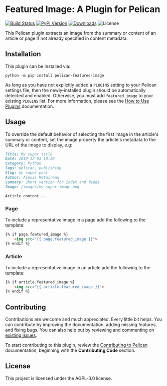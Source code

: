Featured Image: A Plugin for Pelican
====================================

[![Build Status](https://img.shields.io/github/actions/workflow/status/pelican-plugins/featured-image/main.yml?branch=main)](https://github.com/pelican-plugins/featured-image/actions)
[![PyPI Version](https://img.shields.io/pypi/v/pelican-featured-image)](https://pypi.org/project/pelican-featured-image/)
[![Downloads](https://img.shields.io/pypi/dm/pelican-featured-image)](https://pypi.org/project/pelican-featured-image/)
![License](https://img.shields.io/pypi/l/pelican-featured-image?color=blue)

This Pelican plugin extracts an image from the summary or content of an article or page if not already specified in content metadata.

Installation
------------

This plugin can be installed via:

    python -m pip install pelican-featured-image

As long as you have not explicitly added a `PLUGINS` setting to your Pelican settings file, then the newly-installed plugin should be automatically detected and enabled. Otherwise, you must add `featured_image` to your existing `PLUGINS` list. For more information, please see the [How to Use Plugins](https://docs.getpelican.com/en/latest/plugins.html#how-to-use-plugins) documentation.

Usage
-----

To override the default behavior of selecting the first image in the article's summary or content, set the image property the article's metadata to the URL of the image to display, e.g:

```markdown
Title: My super title
Date: 2010-12-03 10:20
Category: Python
Tags: pelican, publishing
Slug: my-super-post
Author: Alexis Metaireau
Summary: Short version for index and feeds
Image: /images/my-super-image.png

Article content...
```

### Page

To include a representative image in a page add the following to the template:

```html
{% if page.featured_image %}
    <img src="{{ page.featured_image }}">
{% endif %}
```

### Article

To include a representative image in an article add the following to the template:

```html
{% if article.featured_image %}
    <img src="{{ article.featured_image }}">
{% endif %}
```

Contributing
------------

Contributions are welcome and much appreciated. Every little bit helps. You can contribute by improving the documentation, adding missing features, and fixing bugs. You can also help out by reviewing and commenting on [existing issues][].

To start contributing to this plugin, review the [Contributing to Pelican][] documentation, beginning with the **Contributing Code** section.

[existing issues]: https://github.com/pelican-plugins/featured-image/issues
[Contributing to Pelican]: https://docs.getpelican.com/en/latest/contribute.html

License
-------

This project is licensed under the AGPL-3.0 license.

